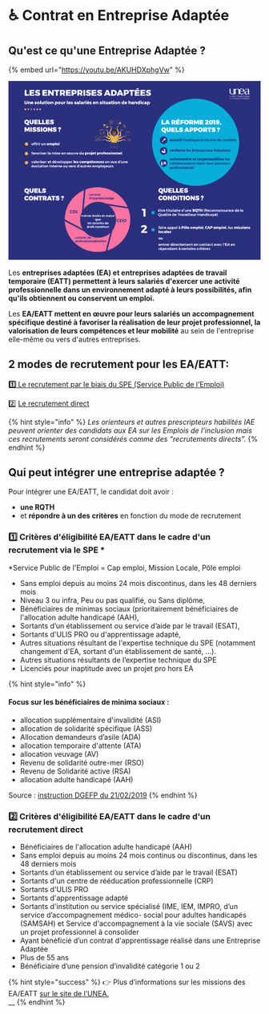 # ♿ Contrat en Entreprise Adaptée

## Qu'est ce qu'une Entreprise Adaptée ?

{% embed url="https://youtu.be/AKUHDXphgVw" %}

![](.gitbook/assets/les_entreprises_adaptees_rvb_horizontal.png)

Les **entreprises adaptées \(EA\) et entreprises adaptées de travail temporaire \(EATT\) permettent à leurs salariés d'exercer une activité professionnelle dans un environnement adapté à leurs possibilités, afin qu'ils obtiennent ou conservent un emploi.** 

Les **EA/EATT mettent en œuvre pour leurs salariés un accompagnement spécifique destiné à favoriser la réalisation de leur projet professionnel, la valorisation de leurs compétences et leur mobilité** au sein de l'entreprise elle-même ou vers d'autres entreprises.

## 2 modes de recrutement pour les EA/EATT: 

**1️⃣**[ Le recrutement par le biais du SPE \(Service Public de l’Emploi\)](contrat-en-entreprise-adaptee.md#1-criteres-deligibilite-ea-eatt-dans-le-cadre-dun-recrutement-via-le-spe)

2️⃣ [Le recrutement direct ](contrat-en-entreprise-adaptee.md#2-criteres-deligibilite-ea-eatt-dans-le-cadre-dun-recrutement-direct)

{% hint style="info" %}
_Les orienteurs et autres prescripteurs habilités IAE peuvent orienter des candidats aux EA sur les Emplois de l’inclusion mais ces recrutements seront considérés comme des “recrutements directs”._ 
{% endhint %}

## Qui peut intégrer une entreprise adaptée  ? 

Pour intégrer une EA/EATT, le candidat doit avoir : 

* **une RQTH** 
* et **répondre à un des critères** en fonction du mode de recrutement 

### **1️⃣ Critères d'éligibilité EA/EATT dans le cadre d'un recrutement via le SPE** \*

\*Service Public de l'Emploi = Cap emploi, Mission Locale, Pôle emploi

* Sans emploi depuis au moins 24 mois discontinus, dans les 48 derniers mois
* Niveau 3 ou infra, Peu ou pas qualifié, ou Sans diplôme,
* Bénéficiaires de minimas sociaux \(prioritairement bénéficiaires de l'allocation adulte handicapé \(AAH\),
* Sortants d’un établissement ou service d’aide par le travail \(ESAT\),
* Sortants d'ULIS PRO ou d'apprentissage adapté,
* Autres situations résultant de l'expertise technique du SPE \(notamment changement d'EA, sortant d'un établissement de santé, …\).
* Autres situations résultants de l’expertise technique du SPE
* Licenciés pour inaptitude avec un projet pro hors EA 

{% hint style="info" %}
#### Focus sur les bénéficiaires de minima sociaux : 

* allocation supplémentaire d'invalidité \(ASI\)
* allocation de solidarité spécifique \(ASS\)
* Allocation demandeurs d’asile \(ADA\)
* allocation temporaire d'attente \(ATA\)
* allocation veuvage \(AV\)
* Revenu de solidarité outre-mer \(RSO\)
* Revenu de Solidarité active \(RSA\)
* allocation adulte handicapé \(AAH\)

Source : [instruction DGEFP du 21/02/2019](https://www.legifrance.gouv.fr/circulaire/id/44443)
{% endhint %}

### 2️⃣ **Critères d'éligibilité EA/EATT dans le cadre d'un recrutement direct**

* Bénéficiaires de l'allocation adulte handicapé \(AAH\)
* Sans emploi depuis au moins 24 mois continus ou discontinus, dans les 48 derniers mois
* Sortants d’un établissement ou service d’aide par le travail \(ESAT\)
* Sortants d'un centre de rééducation professionnelle \(CRP\)
* Sortants d'ULIS PRO
* Sortants d'apprentissage adapté
* Sortants d'institution ou service spécialisé \(IME, IEM, IMPRO, d’un service d’accompagnement médico- social pour adultes handicapés \(SAMSAH\) et Service d'accompagnement à la vie sociale \(SAVS\) avec un projet professionnel à consolider
* Ayant bénéficié d’un contrat d'apprentissage réalisé dans une Entreprise Adaptée
* Plus de 55 ans
* Bénéficiaire d’une pension d’invalidité catégorie 1 ou 2

{% hint style="success" %}
👉 Plus d’informations sur les missions des EA/EATT [sur le site de l’UNEA.](https://www.unea.fr/quest-ce-quune-entreprise-adaptee)  
__
{% endhint %}

